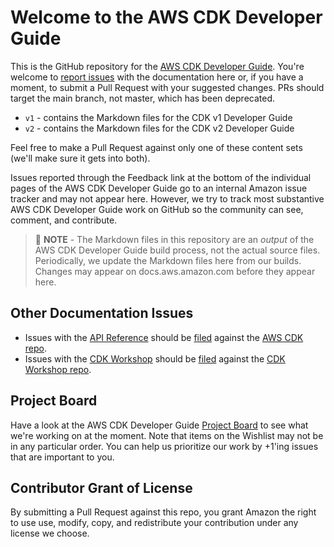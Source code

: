 # Welcome to the AWS CDK Developer Guide

This is the GitHub repository for the [AWS CDK Developer Guide](https://docs.aws.amazon.com/cdk/latest/guide/home.html). 
You're welcome to [report issues](https://github.com/awsdocs/aws-cdk-guide/issues/new) with the documentation here or, if you have a moment, to submit a Pull Request with your suggested changes. PRs should target the main branch, not master, which has been deprecated.

* `v1` - contains the Markdown files for the CDK v1 Developer Guide
* `v2` - contains the Markdown files for the CDK v2 Developer Guide

Feel free to make a Pull Request against only one of these content sets (we'll make sure it gets into both).

Issues reported through the Feedback link at the bottom of the individual pages of the AWS CDK Developer Guide go to an internal
Amazon issue tracker and may not appear here. However, we try to track most substantive AWS CDK Developer Guide work on GitHub 
so the community can see, comment, and contribute.

> :memo: **NOTE** -
> The Markdown files in this repository are an *output* of the AWS CDK Developer Guide build process, not the actual source files. 
Periodically, we update the Markdown files here from our builds. Changes may appear on docs.aws.amazon.com before they appear
here.

## Other Documentation Issues

* Issues with the [API Reference](https://docs.aws.amazon.com/cdk/api/latest/docs/aws-construct-library.html) should be [filed](https://github.com/aws/aws-cdk/issues/new/choose) against the [AWS CDK repo](https://github.com/aws/aws-cdk/).
* Issues with the [CDK Workshop](https://cdkworkshop.com/) should be [filed](https://github.com/aws-samples/aws-cdk-intro-workshop/issues/new/choose) against the [CDK Workshop repo](https://github.com/aws-samples/aws-cdk-intro-workshop).

## Project Board

Have a look at the AWS CDK Developer Guide [Project Board](https://github.com/awsdocs/aws-cdk-guide/projects/1) 
to see what we're working on at the moment. Note that items on the Wishlist may not be in any particular order. You can help us prioritize our work by +1'ing issues that are important to you.

## Contributor Grant of License

By submitting a Pull Request against this repo, you grant Amazon the right to use use, modify, copy, and redistribute your contribution 
under any license we choose.
